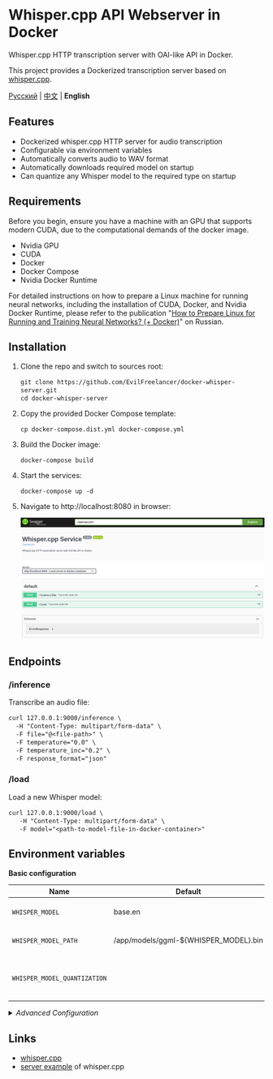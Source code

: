 # Whisper.cpp API Webserver in Docker

Whisper.cpp HTTP transcription server with OAI-like API in Docker.

This project provides a Dockerized transcription server based
on [whisper.cpp](https://github.com/ggerganov/whisper.cpp/tree/master/examples/server).

[Русский](./README.md) | [中文](./README.zh.md) | **English**

## Features

- Dockerized whisper.cpp HTTP server for audio transcription
- Configurable via environment variables
- Automatically converts audio to WAV format
- Automatically downloads required model on startup
- Can quantize any Whisper model to the required type on startup

## Requirements

Before you begin, ensure you have a machine with an GPU that supports modern CUDA, due to the computational
demands of the docker image.

* Nvidia GPU
* CUDA
* Docker
* Docker Compose
* Nvidia Docker Runtime

For detailed instructions on how to prepare a Linux machine for running neural networks, including the installation of
CUDA, Docker, and Nvidia Docker Runtime, please refer to the
publication "[How to Prepare Linux for Running and Training Neural Networks? (+ Docker)](https://dzen.ru/a/ZVt9kRBCTCGlQqyP)"
on Russian.

## Installation

1. Clone the repo and switch to sources root:

   ```shell
   git clone https://github.com/EvilFreelancer/docker-whisper-server.git
   cd docker-whisper-server
   ```

2. Copy the provided Docker Compose template:

    ```shell
    cp docker-compose.dist.yml docker-compose.yml
    ```

3. Build the Docker image:

    ```shell
    docker-compose build
    ```

4. Start the services:

    ```shell
    docker-compose up -d
    ```

5. Navigate to http://localhost:8080 in browser:

   ![Swagger UI](./assets/swagger.png)

## Endpoints

### /inference

Transcribe an audio file:

```shell
curl 127.0.0.1:9000/inference \
  -H "Content-Type: multipart/form-data" \
  -F file="@<file-path>" \
  -F temperature="0.0" \
  -F temperature_inc="0.2" \
  -F response_format="json"
```

### /load

Load a new Whisper model:

```shell
curl 127.0.0.1:9000/load \
   -H "Content-Type: multipart/form-data" \
   -F model="<path-to-model-file-in-docker-container>"
```

## Environment variables

**Basic configuration**

| Name                         | Default                               | Description                                                                      |
|------------------------------|---------------------------------------|----------------------------------------------------------------------------------|
| `WHISPER_MODEL`              | base.en                               | The default Whisper model to use                                                 |
| `WHISPER_MODEL_PATH`         | /app/models/ggml-${WHISPER_MODEL}.bin | The default path to the Whisper model file                                       |
| `WHISPER_MODEL_QUANTIZATION` |                                       | Level of quantization (will be applied only if `WHISPER_MODEL_PATH` not changed) |

<details>
<summary>
<i>Advanced Configuration</i>
</summary>

| Name                      | Default    | Description                                         |
|---------------------------|------------|-----------------------------------------------------|
| `WHISPER_THREADS`         | 4          | Number of threads to use for inference              |
| `WHISPER_PROCESSORS`      | 1          | Number of processors to use for inference           |
| `WHISPER_HOST`            | 0.0.0.0    | Host IP or hostname to bind the server to           |
| `WHISPER_PORT`            | 9000       | Port number to listen on                            |
| `WHISPER_INFERENCE_PATH`  | /inference | Inference path for all requests                     |
| `WHISPER_PUBLIC_PATH`     |            | Path to the public folder                           |
| `WHISPER_REQUEST_PATH`    |            | Request path for all requests                       |
| `WHISPER_OV_E_DEVICE`     | CPU        | OpenViBE Event Device to use                        |
| `WHISPER_OFFSET_T`        | 0          | Time offset in milliseconds                         |
| `WHISPER_OFFSET_N`        | 0          | Number of seconds to offset                         |
| `WHISPER_DURATION`        | 0          | Duration of the audio file in milliseconds          |
| `WHISPER_MAX_CONTEXT`     | -1         | Maximum context size for inference                  |
| `WHISPER_MAX_LEN`         | 0          | Maximum length of output text                       |
| `WHISPER_BEST_OF`         | 2          | Best-of-N strategy for inference                    |
| `WHISPER_BEAM_SIZE`       | -1         | Beam size for search                                |
| `WHISPER_AUDIO_CTX`       | 0          | Audio context to use for inference                  |
| `WHISPER_WORD_THOLD`      | 0.01       | Word threshold for segmentation                     |
| `WHISPER_ENTROPY_THOLD`   | 2.40       | Entropy threshold for segmentation                  |
| `WHISPER_LOGPROB_THOLD`   | -1.00      | Log probability threshold for segmentation          |
| `WHISPER_LANGUAGE`        | en         | Language code to use for translation or diarization |
| `WHISPER_PROMPT`          |            | Initial prompt                                      |
| `WHISPER_DTW`             |            | Compute token-level timestamps                      |
| `WHISPER_CONVERT`         | true       | Convert audio to WAV, requires ffmpeg on the server |
| `WHISPER_SPLIT_ON_WORD`   | false      | Split on word rather than on token                  |
| `WHISPER_DEBUG_MODE`      | false      | Enable debug mode                                   |
| `WHISPER_TRANSLATE`       | false      | Translate from source language to english           |
| `WHISPER_DIARIZE`         | false      | Stereo audio diarization                            |
| `WHISPER_TINYDIARIZE`     | false      | Enable tinydiarize (requires a tdrz model)          |
| `WHISPER_NO_FALLBACK`     | false      | Do not use temperature fallback while decoding      |
| `WHISPER_PRINT_SPECIAL`   | false      | Print special tokens                                |
| `WHISPER_PRINT_COLORS`    | false      | Print colors                                        |
| `WHISPER_PRINT_REALTIME`  | false      | Print output in realtime                            |
| `WHISPER_PRINT_PROGRESS`  | false      | Print progress                                      |
| `WHISPER_NO_TIMESTAMPS`   | false      | Do not print timestamps                             |
| `WHISPER_DETECT_LANGUAGE` | false      | Exit after automatically detecting language         |

</details>

## Links

- [whisper.cpp](https://github.com/ggerganov/whisper.cpp)
- [server example](https://github.com/ggerganov/whisper.cpp/tree/master/examples/server) of whisper.cpp
